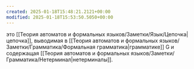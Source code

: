 ```yaml
---
created: 2025-01-18T15:48:21.2121+00:00
modified: 2025-01-18T15:53:50.5050+00:00
---
```

это [[Теория автоматов и формальных языков/Заметки/Язык/Цепочка|цепочка]], выводимая в [[Теория автоматов и формальных языков/Заметки/Грамматика/Формальная грамматика|грамматике]] G и содержащая [[Теория автоматов и формальных языков/Заметки/Грамматика/Нетерминал|нетерминалы]].